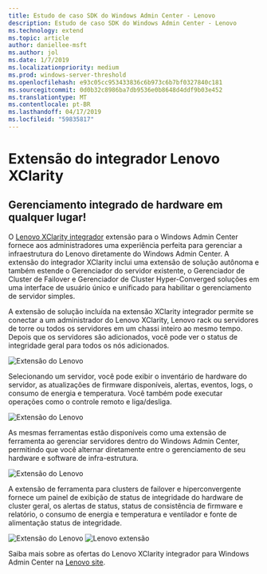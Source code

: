 ```yaml
---
title: Estudo de caso SDK do Windows Admin Center - Lenovo
description: Estudo de caso SDK do Windows Admin Center - Lenovo
ms.technology: extend
ms.topic: article
author: daniellee-msft
ms.author: jol
ms.date: 1/7/2019
ms.localizationpriority: medium
ms.prod: windows-server-threshold
ms.openlocfilehash: e93c05cc953433836c6b973c6b7bf0327840c181
ms.sourcegitcommit: 0d0b32c8986ba7db9536e0b8648d4ddf9b03e452
ms.translationtype: MT
ms.contentlocale: pt-BR
ms.lasthandoff: 04/17/2019
ms.locfileid: "59835817"
---
```

# <a name="lenovo-xclarity-integrator-extension"></a>Extensão do integrador Lenovo XClarity

## <a name="integrated-hardware-management-everywhere"></a>Gerenciamento integrado de hardware em qualquer lugar!

O [Lenovo XClarity integrador](https://www.lenovo.com/us/en/data-center/software/systems-management/XClarity-Integrator/p/WMD00000370) extensão para o Windows Admin Center fornece aos administradores uma experiência perfeita para gerenciar a infraestrutura do Lenovo diretamente do Windows Admin Center. A extensão do integrador XClarity inclui uma extensão de solução autônoma e também estende o Gerenciador do servidor existente, o Gerenciador de Cluster de Failover e Gerenciador de Cluster Hyper-Converged soluções em uma interface de usuário único e unificado para habilitar o gerenciamento de servidor simples. 

A extensão de solução incluída na extensão XClarity integrador permite se conectar a um administrador do Lenovo XClarity, Lenovo rack ou servidores de torre ou todos os servidores em um chassi inteiro ao mesmo tempo. Depois que os servidores são adicionados, você pode ver o status de integridade geral para todos os nós adicionados.

![Extensão do Lenovo](../../media/extend-case-study-lenovo/lenovo-1.png)

Selecionando um servidor, você pode exibir o inventário de hardware do servidor, as atualizações de firmware disponíveis, alertas, eventos, logs, o consumo de energia e temperatura. Você também pode executar operações como o controle remoto e liga/desliga.

![Extensão do Lenovo](../../media/extend-case-study-lenovo/lenovo-2.png)

As mesmas ferramentas estão disponíveis como uma extensão de ferramenta ao gerenciar servidores dentro do Windows Admin Center, permitindo que você alternar diretamente entre o gerenciamento de seu hardware e software de infra-estrutura.

![Extensão do Lenovo](../../media/extend-case-study-lenovo/lenovo-3.png)

A extensão de ferramenta para clusters de failover e hiperconvergente fornece um painel de exibição de status de integridade do hardware de cluster geral, os alertas de status, status de consistência de firmware e relatório, o consumo de energia e temperatura e ventilador e fonte de alimentação status de integridade.

![Extensão do Lenovo](../../media/extend-case-study-lenovo/lenovo-4.png)
![Lenovo extensão](../../media/extend-case-study-lenovo/lenovo-5.png)

Saiba mais sobre as ofertas do Lenovo XClarity integrador para Windows Admin Center na [Lenovo site](https://support.lenovo.com/us/en/solutions/ht507549).